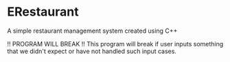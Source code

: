 # ERestaurant
A simple restaurant management system created using C++

!! PROGRAM WILL BREAK !!
This program will break if user inputs something that we didn't expect or have not handled such input cases.
